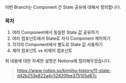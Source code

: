 이번 Branch는 Component 간 State 공유에 대해서 정의합니다.

### 목차

1. 여러 Component에서 동일한 State 값 공유하기
2. 여러 컴포넌트에서 State로 자식 Component 제어하기
3. 각각의 Component에서 별도로 State 값 사용하기
4. 제어 컴포넌트 vs 비제어 컴포넌트

위 내용에 대한 자세한 설명은 Notions에 정리해두었습니다.

> https://www.notion.so/kimjihu-history/11-state-d42b253e822a4c52820fee375105d67c
